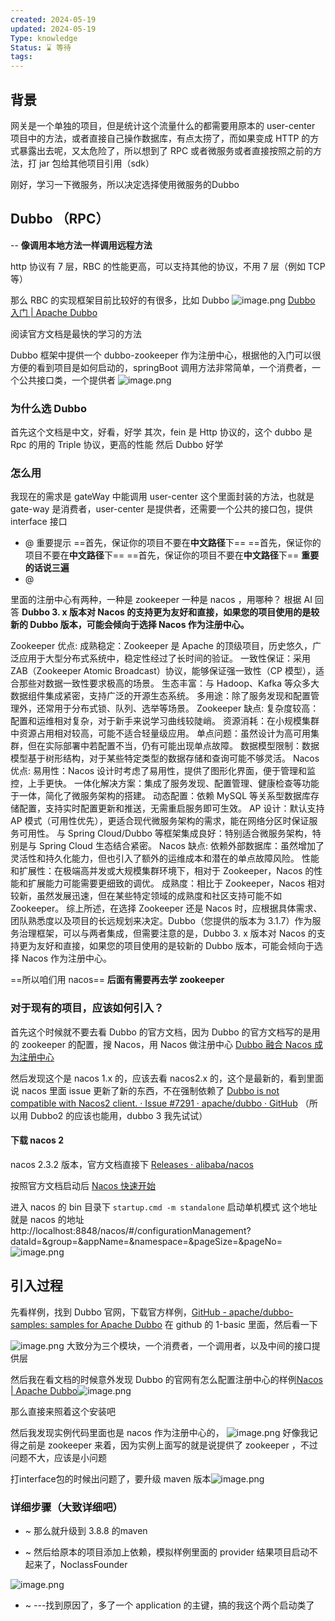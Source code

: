 ```yaml
---
created: 2024-05-19
updated: 2024-05-19
Type: knowledge
Status: ⌛️ 等待
tags:
---
```

## 背景

网关是一个单独的项目，但是统计这个流量什么的都需要用原本的 user-center 项目中的方法，或者直接自己操作数据库，有点太捞了，而如果变成 HTTP 的方式暴露出去呢，又太危险了，所以想到了 RPC 或者微服务或者直接按照之前的方法，打 jar 包给其他项目引用（sdk）

刚好，学习一下微服务，所以决定选择使用微服务的Dubbo

## Dubbo （RPC）
 -- **像调用本地方法一样调用远程方法**
 
http 协议有 7 层，RBC 的性能更高，可以支持其他的协议，不用 7 层（例如 TCP 等）

那么 RBC 的实现框架目前比较好的有很多，比如 Dubbo
![image.png](https://obsidian-pic-1317906728.cos.ap-nanjing.myqcloud.com/obsidian/20240519201926.png)
[Dubbo 入门 | Apache Dubbo](https://cn.dubbo.apache.org/zh-cn/overview/quickstart/)

阅读官方文档是最快的学习的方法

Dubbo 框架中提供一个 dubbo-zookeeper 作为注册中心，根据他的入门可以很方便的看到项目是如何启动的，springBoot 调用方法非常简单，一个消费者，一个公共接口类，一个提供者 ![image.png](https://obsidian-pic-1317906728.cos.ap-nanjing.myqcloud.com/obsidian/20240519202713.png)

### 为什么选 Dubbo

首先这个文档是中文，好看，好学
其次，fein 是 Http 协议的，这个 dubbo 是 Rpc 的用的 Triple 协议，更高的性能
然后 Dubbo 好学

### 怎么用

我现在的需求是 gateWay 中能调用 user-center 这个里面封装的方法，也就是 gate-way 是消费者，user-center 是提供者，还需要一个公共的接口包，提供 interface 接口


- @ 重要提示
==首先，保证你的项目不要在**中文路径**下==
==首先，保证你的项目不要在**中文路径**下==
==首先，保证你的项目不要在**中文路径**下==
**重要的话说三遍**
- @ 

里面的注册中心有两种，一种是 zookeeper 一种是 nacos ，用哪种？
根据 AI 回答
**Dubbo 3. x 版本对 Nacos 的支持更为友好和直接，如果您的项目使用的是较新的 Dubbo 版本，可能会倾向于选择 Nacos 作为注册中心。**

Zookeeper 优点:
成熟稳定：Zookeeper 是 Apache 的顶级项目，历史悠久，广泛应用于大型分布式系统中，稳定性经过了长时间的验证。
一致性保证：采用 ZAB（Zookeeper Atomic Broadcast）协议，能够保证强一致性（CP 模型），适合那些对数据一致性要求极高的场景。
生态丰富：与 Hadoop、Kafka 等众多大数据组件集成紧密，支持广泛的开源生态系统。
多用途：除了服务发现和配置管理外，还常用于分布式锁、队列、选举等场景。
Zookeeper 缺点:
复杂度较高：配置和运维相对复杂，对于新手来说学习曲线较陡峭。
资源消耗：在小规模集群中资源占用相对较高，可能不适合轻量级应用。
单点问题：虽然设计为高可用集群，但在实际部署中若配置不当，仍有可能出现单点故障。
数据模型限制：数据模型基于树形结构，对于某些特定类型的数据存储和查询可能不够灵活。
Nacos 优点:
易用性：Nacos 设计时考虑了易用性，提供了图形化界面，便于管理和监控，上手更快。
一体化解决方案：集成了服务发现、配置管理、健康检查等功能于一体，简化了微服务架构的搭建。
动态配置：依赖 MySQL 等关系型数据库存储配置，支持实时配置更新和推送，无需重启服务即可生效。
AP 设计：默认支持 AP 模式（可用性优先），更适合现代微服务架构的需求，能在网络分区时保证服务可用性。
与 Spring Cloud/Dubbo 等框架集成良好：特别适合微服务架构，特别是与 Spring Cloud 生态结合紧密。
Nacos 缺点:
依赖外部数据库：虽然增加了灵活性和持久化能力，但也引入了额外的运维成本和潜在的单点故障风险。
性能和扩展性：在极端高并发或大规模集群环境下，相对于 Zookeeper，Nacos 的性能和扩展能力可能需要更细致的调优。
成熟度：相比于 Zookeeper，Nacos 相对较新，虽然发展迅速，但在某些特定领域的成熟度和社区支持可能不如 Zookeeper。
综上所述，在选择 Zookeeper 还是 Nacos 时，应根据具体需求、团队熟悉度以及项目的长远规划来决定。Dubbo（您提供的版本为 3.1.7）作为服务治理框架，可以与两者集成，但需要注意的是，Dubbo 3. x 版本对 Nacos 的支持更为友好和直接，如果您的项目使用的是较新的 Dubbo 版本，可能会倾向于选择 Nacos 作为注册中心。

==所以咱们用 nacos==  **后面有需要再去学 zookeeper**

### 对于现有的项目，应该如何引入？
首先这个时候就不要去看 Dubbo 的官方文档，因为 Dubbo 的官方文档写的是用的 zookeeper 的配置，搜 Nacos，用 Nacos 做注册中心
[Dubbo 融合 Nacos 成为注册中心](https://nacos.io/zh-cn/docs/use-nacos-with-dubbo.html)

然后发现这个是 nacos 1.x 的，应该去看 nacos2.x 的，这个是最新的，看到里面说 nacos 里面 issue 更新了新的东西，不在强制依赖了 [Dubbo is not compatible with Nacos2 client. · Issue #7291 · apache/dubbo · GitHub](https://github.com/apache/dubbo/issues/7291) （所以用 Dubbo2 的应该也能用，dubbo 3 我先试试）

#### 下载 nacos 2
nacos 2.3.2 版本，官方文档直接下
[Releases · alibaba/nacos](https://github.com/alibaba/nacos/releases)

按照官方文档启动后 [Nacos 快速开始](https://nacos.io/zh-cn/docs/v2/quickstart/quick-start.html)

进入 nacos 的 bin 目录下 `startup.cmd -m standalone` 启动单机模式
这个地址就是 nacos 的地址
http://localhost:8848/nacos/#/configurationManagement?dataId=&group=&appName=&namespace=&pageSize=&pageNo=
![image.png](https://obsidian-pic-1317906728.cos.ap-nanjing.myqcloud.com/obsidian/20240519231558.png)

## 引入过程

先看样例，找到 Dubbo 官网，下载官方样例，[GitHub - apache/dubbo-samples: samples for Apache Dubbo](https://github.com/apache/dubbo-samples/tree/master) 在 github 的 1-basic 里面，然后看一下

![image.png](https://obsidian-pic-1317906728.cos.ap-nanjing.myqcloud.com/obsidian/20240520095646.png)
大致分为三个模块，一个消费者，一个调用者，以及中间的接口提供层

然后我在看文档的时候意外发现 Dubbo 的官网有怎么配置注册中心的样例[Nacos | Apache Dubbo](https://cn.dubbo.apache.org/zh-cn/overview/mannual/java-sdk/reference-manual/config-center/nacos/)![image.png](https://obsidian-pic-1317906728.cos.ap-nanjing.myqcloud.com/obsidian/20240520100535.png)

那么直接来照着这个安装吧

然后我发现实例代码里面也是 nacos 作为注册中心的，
![image.png](https://obsidian-pic-1317906728.cos.ap-nanjing.myqcloud.com/obsidian/20240520101638.png)
好像我记得之前是 zookeeper 来着，因为实例上面写的就是说提供了 zookeeper ，不过问题不大，应该是小问题

打interface包的时候出问题了，要升级 maven 版本![image.png](https://obsidian-pic-1317906728.cos.ap-nanjing.myqcloud.com/obsidian/20240520102854.png)
### 详细步骤（大致详细吧）

- ~ 那么就升级到 3.8.8 的maven

- ~ 然后给原本的项目添加上依赖，模拟样例里面的 provider 
结果项目启动不起来了，NoclassFounder

![image.png](https://obsidian-pic-1317906728.cos.ap-nanjing.myqcloud.com/obsidian/20240520114509.png)

- ~ ---找到原因了，多了一个 application  的主键，搞的我这个两个启动类了

